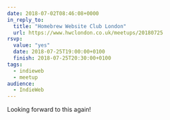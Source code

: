 ```yaml
---
date: 2018-07-02T08:46:08+0000
in_reply_to:
  title: "Homebrew Website Club London"
  url: https://www.hwclondon.co.uk/meetups/20180725
rsvp:
  value: "yes"
  date: 2018-07-25T19:00:00+0100
  finish: 2018-07-25T20:30:00+0100
tags:
  - indieweb
  - meetup
audience:
  - IndieWeb
---
```


Looking forward to this again!
